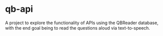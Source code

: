 # qb-api

A project to explore the functionality of APIs using the QBReader database, with the end goal being to read the questions aloud via text-to-speech.
